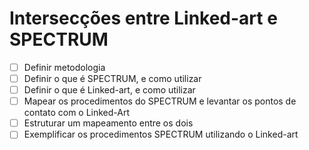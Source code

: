 # Intersecções entre Linked-art e SPECTRUM

- [ ] Definir metodologia
- [ ] Definir o que é SPECTRUM, e como utilizar
- [ ] Definir o que é Linked-art, e como utilizar
- [ ] Mapear os procedimentos do SPECTRUM e levantar os pontos de contato com o Linked-Art
- [ ] Estruturar um mapeamento entre os dois
- [ ] Exemplificar os procedimentos SPECTRUM utilizando o Linked-art
